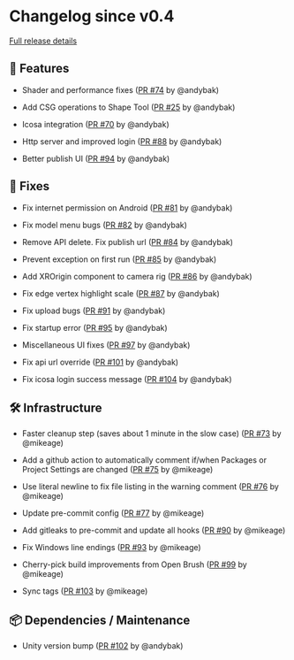 # Changelog since v0.4

[Full release details](https://github.com/icosa-foundation/open-blocks/compare/v0.4...d92c77e6f8e7fa4770aa031353c320b7576f884a)

## 🚀 Features

- Shader and performance fixes ([PR #74](https://github.com/icosa-foundation/open-blocks/pull/74) by @andybak)

- Add CSG operations to Shape Tool ([PR #25](https://github.com/icosa-foundation/open-blocks/pull/25) by @andybak)

- Icosa integration ([PR #70](https://github.com/icosa-foundation/open-blocks/pull/70) by @andybak)

- Http server and improved login ([PR #88](https://github.com/icosa-foundation/open-blocks/pull/88) by @andybak)

- Better publish UI ([PR #94](https://github.com/icosa-foundation/open-blocks/pull/94) by @andybak)


## 🐛 Fixes

- Fix internet permission on Android ([PR #81](https://github.com/icosa-foundation/open-blocks/pull/81) by @andybak)

- Fix model menu bugs ([PR #82](https://github.com/icosa-foundation/open-blocks/pull/82) by @andybak)

- Remove API delete. Fix publish url ([PR #84](https://github.com/icosa-foundation/open-blocks/pull/84) by @andybak)

- Prevent exception on first run ([PR #85](https://github.com/icosa-foundation/open-blocks/pull/85) by @andybak)

- Add XROrigin component to camera rig ([PR #86](https://github.com/icosa-foundation/open-blocks/pull/86) by @andybak)

- Fix edge vertex highlight scale ([PR #87](https://github.com/icosa-foundation/open-blocks/pull/87) by @andybak)

- Fix upload bugs ([PR #91](https://github.com/icosa-foundation/open-blocks/pull/91) by @andybak)

- Fix startup error ([PR #95](https://github.com/icosa-foundation/open-blocks/pull/95) by @andybak)

- Miscellaneous UI fixes ([PR #97](https://github.com/icosa-foundation/open-blocks/pull/97) by @andybak)

- Fix api url override ([PR #101](https://github.com/icosa-foundation/open-blocks/pull/101) by @andybak)

- Fix icosa login success message ([PR #104](https://github.com/icosa-foundation/open-blocks/pull/104) by @andybak)


## 🛠️ Infrastructure

- Faster cleanup step (saves about 1 minute in the slow case) ([PR #73](https://github.com/icosa-foundation/open-blocks/pull/73) by @mikeage)

- Add a github action to automatically comment if/when Packages or Project Settings are changed ([PR #75](https://github.com/icosa-foundation/open-blocks/pull/75) by @mikeage)

- Use literal newline to fix file listing in the warning comment  ([PR #76](https://github.com/icosa-foundation/open-blocks/pull/76) by @mikeage)

- Update pre-commit config ([PR #77](https://github.com/icosa-foundation/open-blocks/pull/77) by @mikeage)

- Add gitleaks to pre-commit and update all hooks ([PR #90](https://github.com/icosa-foundation/open-blocks/pull/90) by @mikeage)

- Fix Windows line endings ([PR #93](https://github.com/icosa-foundation/open-blocks/pull/93) by @mikeage)

- Cherry-pick build improvements from Open Brush ([PR #99](https://github.com/icosa-foundation/open-blocks/pull/99) by @mikeage)

- Sync tags ([PR #103](https://github.com/icosa-foundation/open-blocks/pull/103) by @mikeage)


## 📦 Dependencies / Maintenance

- Unity version bump ([PR #102](https://github.com/icosa-foundation/open-blocks/pull/102) by @andybak)





